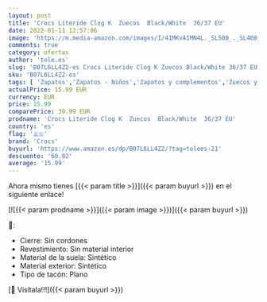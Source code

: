 ```yaml
---
layout: post
title: 'Crocs Literide Clog K  Zuecos  Black/White  36/37 EU'
date: 2022-01-11 12:57:06
image: 'https://m.media-amazon.com/images/I/41MKvAIMN4L._SL500_._SL400_.jpg'
comments: true
category: ofertas
author: 'tole.es'
slug: 'B07L6LL4Z2-es Crocs Literide Clog K Zuecos Black/White 36/37 EU'
sku: 'B07L6LL4Z2-es'
tags: [ 'Zapatos','Zapatos - Niños','Zapatos y complementos','Zuecos y mules para niño','crocs','zuecos', ]
actualPrice: 15.99 EUR
currency: EUR
price: 15.99
comparePrice: 39.99 EUR
prodname: 'Crocs Literide Clog K  Zuecos  Black/White  36/37 EU'
country: 'es'
flag: '🇪🇸'
brand: 'Crocs'
buyurl: 'https://www.amazon.es/dp/B07L6LL4Z2/?tag=tolees-21'
descuento: '60.02'
average: '15.99'
---
```


Ahora mismo tienes [{{< param title >}}]({{< param buyurl >}}) en el siguiente enlace!

[![{{< param prodname >}}]({{< param image >}})]({{< param buyurl >}})

🔎:

- Cierre: Sin cordones
- Revestimiento: Sin material interior
- Material de la suela: Sintético
- Material exterior: Sintético
- Tipo de tacón: Plano

[🛒 Visítala!!!]({{< param buyurl >}})
